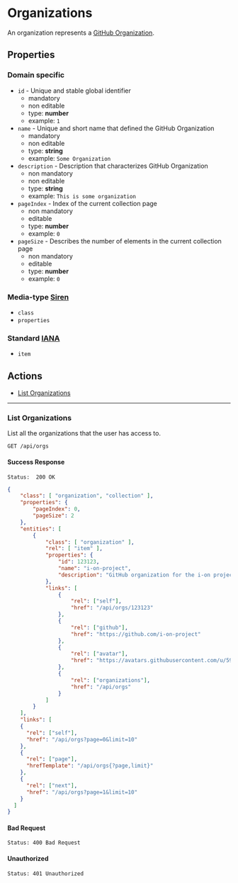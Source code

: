 # Organizations

An organization represents a [GitHub Organization](https://docs.github.com/en/organizations).

## Properties

### Domain specific

* `id` - Unique and stable global identifier
  * mandatory
  * non editable
  * type: **number**
  * example: `1`
* `name` - Unique and short name that defined the GitHub Organization
  * mandatory
  * non editable
  * type: **string**
  * example: `Some Organization`
* `description` - Description that characterizes GitHub Organization
  * non mandatory
  * non editable
  * type: **string**
  * example: `This is some organization`
* `pageIndex` - Index of the current collection page
  * non mandatory
  * editable
  * type: **number**
  * example: `0`
* `pageSize` - Describes the number of elements in the current collection page
  * non mandatory
  * editable
  * type: **number**
  * example: `0`

### Media-type [Siren](https://github.com/kevinswiber/siren)

* `class`
* `properties`

### Standard [IANA](https://www.iana.org/assignments/link-relations/link-relations.xhtml)

* `item`

## Actions

* [List Organizations](#list-organizations)

---

### List Organizations

List all the organizations that the user has access to.

```http
GET /api/orgs
```

#### Success Response

```text
Status:  200 OK
```

```json
{
    "class": [ "organization", "collection" ],
    "properties": {
        "pageIndex": 0,
        "pageSize": 2
    },
    "entities": [
        {
            "class": [ "organization" ],
            "rel": [ "item" ],
            "properties": {
                "id": 123123,
                "name": "i-on-project",
                "description": "GitHub organization for the i-on projects"
            },
            "links": [
                {
                    "rel": ["self"],
                    "href": "/api/orgs/123123"
                },
                {
                    "rel": ["github"],
                    "href": "https://github.com/i-on-project"
                },
                {
                    "rel": ["avatar"],
                    "href": "https://avatars.githubusercontent.com/u/59561360?s=200&v=4"
                },
                {
                    "rel": ["organizations"],
                    "href": "/api/orgs"
                }
            ]
        }
    ],
    "links": [
    {
      "rel": ["self"],
      "href": "/api/orgs?page=0&limit=10"
    },
    {
      "rel": ["page"],
      "hrefTemplate": "/api/orgs{?page,limit}"
    },
    {
      "rel": ["next"],
      "href": "/api/orgs?page=1&limit=10"
    }
  ]
}
```

#### Bad Request

```text
Status: 400 Bad Request
```

#### Unauthorized

```text
Status: 401 Unauthorized
```
